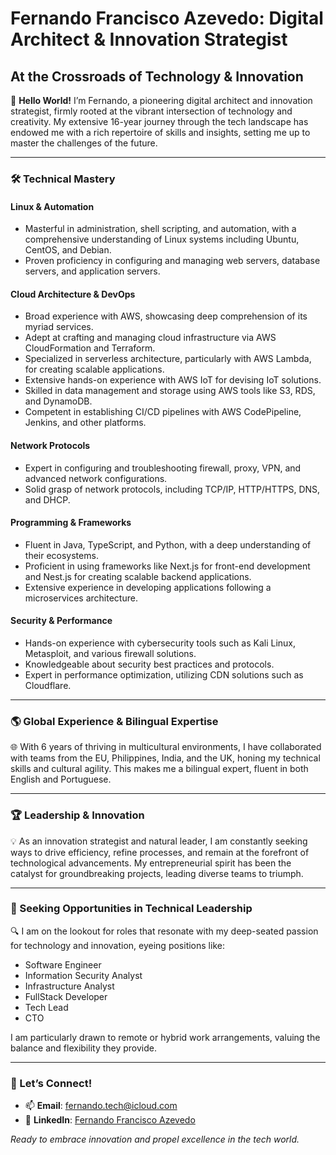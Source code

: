 # Fernando Francisco Azevedo: Digital Architect & Innovation Strategist

## At the Crossroads of Technology & Innovation

🚀 **Hello World!** I’m Fernando, a pioneering digital architect and innovation strategist, firmly rooted at the vibrant intersection of technology and creativity. My extensive 16-year journey through the tech landscape has endowed me with a rich repertoire of skills and insights, setting me up to master the challenges of the future.

---

### 🛠 Technical Mastery

#### **Linux & Automation**
- Masterful in administration, shell scripting, and automation, with a comprehensive understanding of Linux systems including Ubuntu, CentOS, and Debian.
- Proven proficiency in configuring and managing web servers, database servers, and application servers.

#### **Cloud Architecture & DevOps**
- Broad experience with AWS, showcasing deep comprehension of its myriad services.
- Adept at crafting and managing cloud infrastructure via AWS CloudFormation and Terraform.
- Specialized in serverless architecture, particularly with AWS Lambda, for creating scalable applications.
- Extensive hands-on experience with AWS IoT for devising IoT solutions.
- Skilled in data management and storage using AWS tools like S3, RDS, and DynamoDB.
- Competent in establishing CI/CD pipelines with AWS CodePipeline, Jenkins, and other platforms.

#### **Network Protocols**
- Expert in configuring and troubleshooting firewall, proxy, VPN, and advanced network configurations.
- Solid grasp of network protocols, including TCP/IP, HTTP/HTTPS, DNS, and DHCP.

#### **Programming & Frameworks**
- Fluent in Java, TypeScript, and Python, with a deep understanding of their ecosystems.
- Proficient in using frameworks like Next.js for front-end development and Nest.js for creating scalable backend applications.
- Extensive experience in developing applications following a microservices architecture.

#### **Security & Performance**
- Hands-on experience with cybersecurity tools such as Kali Linux, Metasploit, and various firewall solutions.
- Knowledgeable about security best practices and protocols.
- Expert in performance optimization, utilizing CDN solutions such as Cloudflare.

---

### 🌎 Global Experience & Bilingual Expertise

🌐 With 6 years of thriving in multicultural environments, I have collaborated with teams from the EU, Philippines, India, and the UK, honing my technical skills and cultural agility. This makes me a bilingual expert, fluent in both English and Portuguese.

---

### 🏆 Leadership & Innovation

💡 As an innovation strategist and natural leader, I am constantly seeking ways to drive efficiency, refine processes, and remain at the forefront of technological advancements. My entrepreneurial spirit has been the catalyst for groundbreaking projects, leading diverse teams to triumph.

---

### 🎯 Seeking Opportunities in Technical Leadership

🔍 I am on the lookout for roles that resonate with my deep-seated passion for technology and innovation, eyeing positions like:

- Software Engineer
- Information Security Analyst
- Infrastructure Analyst
- FullStack Developer
- Tech Lead
- CTO

I am particularly drawn to remote or hybrid work arrangements, valuing the balance and flexibility they provide.

---

### 📣 Let’s Connect!

- 📫 **Email**: [fernando.tech@icloud.com](mailto:fernando.tech@icloud.com)
- 📱 **LinkedIn**: [Fernando Francisco Azevedo](https://www.linkedin.com/in/fernando-francisco-azevedo/)

_Ready to embrace innovation and propel excellence in the tech world._
